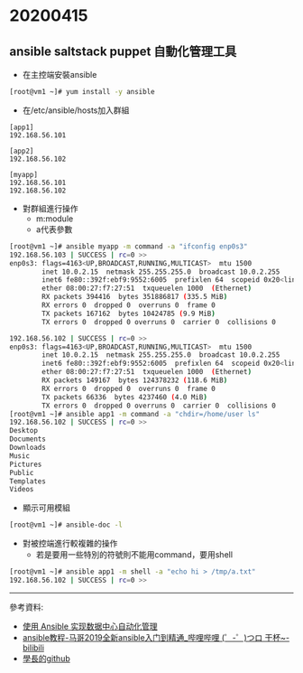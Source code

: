 # 20200415

## ansible saltstack puppet 自動化管理工具

- 在主控端安裝ansible
```bash
[root@vm1 ~]# yum install -y ansible
```

- 在/etc/ansible/hosts加入群組
```
[app1]
192.168.56.101

[app2]
192.168.56.102

[myapp]
192.168.56.101 
192.168.56.102
```

- 對群組進行操作
    - m:module
    - a代表參數
```bash
[root@vm1 ~]# ansible myapp -m command -a "ifconfig enp0s3"
192.168.56.103 | SUCCESS | rc=0 >>
enp0s3: flags=4163<UP,BROADCAST,RUNNING,MULTICAST>  mtu 1500
        inet 10.0.2.15  netmask 255.255.255.0  broadcast 10.0.2.255
        inet6 fe80::392f:ebf9:9552:6005  prefixlen 64  scopeid 0x20<link>
        ether 08:00:27:f7:27:51  txqueuelen 1000  (Ethernet)
        RX packets 394416  bytes 351886817 (335.5 MiB)
        RX errors 0  dropped 0  overruns 0  frame 0
        TX packets 167162  bytes 10424785 (9.9 MiB)
        TX errors 0  dropped 0 overruns 0  carrier 0  collisions 0

192.168.56.102 | SUCCESS | rc=0 >>
enp0s3: flags=4163<UP,BROADCAST,RUNNING,MULTICAST>  mtu 1500
        inet 10.0.2.15  netmask 255.255.255.0  broadcast 10.0.2.255
        inet6 fe80::392f:ebf9:9552:6005  prefixlen 64  scopeid 0x20<link>
        ether 08:00:27:f7:27:51  txqueuelen 1000  (Ethernet)
        RX packets 149167  bytes 124378232 (118.6 MiB)
        RX errors 0  dropped 0  overruns 0  frame 0
        TX packets 66336  bytes 4237460 (4.0 MiB)
        TX errors 0  dropped 0 overruns 0  carrier 0  collisions 0
[root@vm1 ~]# ansible app1 -m command -a "chdir=/home/user ls"
192.168.56.102 | SUCCESS | rc=0 >>
Desktop
Documents
Downloads
Music
Pictures
Public
Templates
Videos
```

- 顯示可用模組
```bash
[root@vm1 ~]# ansible-doc -l
```

- 對被控端進行較複雜的操作
    - 若是要用一些特別的符號則不能用command，要用shell
```bash
[root@vm1 ~]# ansible app1 -m shell -a "echo hi > /tmp/a.txt"
192.168.56.102 | SUCCESS | rc=0 >>
```

---
參考資料:
- [使用 Ansible 实现数据中心自动化管理](https://www.ibm.com/developerworks/cn/opensource/os-using-ansible-for-data-center-it-automation/index.html)
- [ansible教程-马哥2019全新ansible入门到精通_哔哩哔哩 (゜-゜)つロ 干杯~-bilibili](https://www.bilibili.com/video/BV18t411f7CN?from=search&seid=2332676631451641625)
- [學長的github](https://github.com/istar0me/linux-note/blob/107-2/Ansible.md)